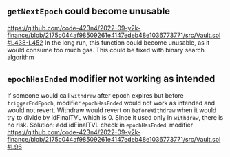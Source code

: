 ## `getNextEpoch` could become unusable 
https://github.com/code-423n4/2022-09-y2k-finance/blob/2175c044af98509261e4147edeb48e1036773771/src/Vault.sol#L438-L452
In the long run, this function could become unusable, as it would consume too much gas. This could be fixed with binary search algorithm

## `epochHasEnded` modifier not working as intended 
If someone would call `withdraw` after epoch expires but before `triggerEndEpoch`, modifier `epochHasEnded` would not work as intended and would not revert. Withdraw would revert on `beforeWithdraw` when it would try to divide by idFinalTVL which is 0. Since it used only in `withdraw`, there is no risk.
Solution: add idFinalTVL check in `epochHasEnded `modifier
https://github.com/code-423n4/2022-09-y2k-finance/blob/2175c044af98509261e4147edeb48e1036773771/src/Vault.sol#L96